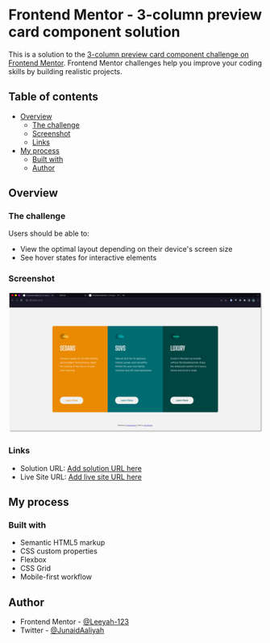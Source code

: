 # Frontend Mentor - 3-column preview card component solution

This is a solution to the [3-column preview card component challenge on Frontend Mentor](https://www.frontendmentor.io/challenges/3column-preview-card-component-pH92eAR2-). Frontend Mentor challenges help you improve your coding skills by building realistic projects.

## Table of contents

- [Overview](#overview)
  - [The challenge](#the-challenge)
  - [Screenshot](#screenshot)
  - [Links](#links)
- [My process](#my-process)
  - [Built with](#built-with)
  - [Author](#author)

## Overview

### The challenge

Users should be able to:

- View the optimal layout depending on their device's screen size
- See hover states for interactive elements

### Screenshot

![](./screenshots/Desktop-view.png)

### Links

- Solution URL: [Add solution URL here](https://github.com/Leeyah-123/3column-preview-card-component-FRONTEND-MENTOR)
- Live Site URL: [Add live site URL here](https://3column-preview-card-component-frontend-mentor.vercel.app/)

## My process

### Built with

- Semantic HTML5 markup
- CSS custom properties
- Flexbox
- CSS Grid
- Mobile-first workflow

## Author

- Frontend Mentor - [@Leeyah-123](https://www.frontendmentor.io/profile/Leeyah-123)
- Twitter - [@JunaidAaliyah](https://www.twitter.com/JunaidAaliyah)
